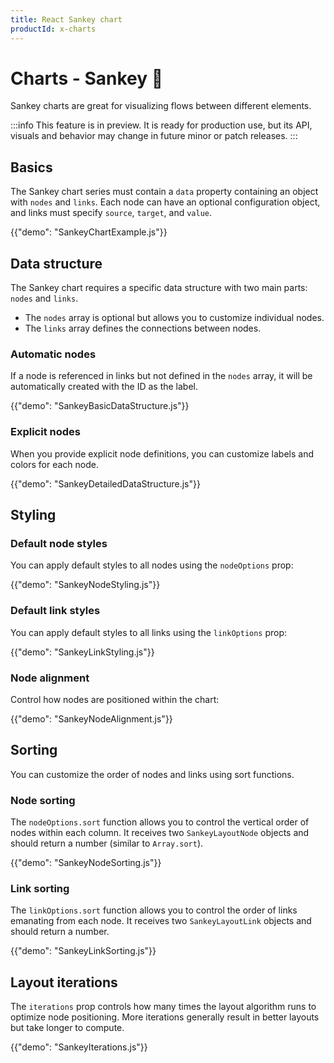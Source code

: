 ```yaml
---
title: React Sankey chart
productId: x-charts
---
```


# Charts - Sankey [<span class="plan-pro"></span>](/x/introduction/licensing/#pro-plan 'Pro plan')🧪

<p class="description">Sankey charts are great for visualizing flows between different elements.</p>

:::info
This feature is in preview. It is ready for production use, but its API, visuals and behavior may change in future minor or patch releases.
:::

## Basics

The Sankey chart series must contain a `data` property containing an object with `nodes` and `links`.
Each node can have an optional configuration object, and links must specify `source`, `target`, and `value`.

{{"demo": "SankeyChartExample.js"}}

## Data structure

The Sankey chart requires a specific data structure with two main parts: `nodes` and `links`.

- The `nodes` array is optional but allows you to customize individual nodes.
- The `links` array defines the connections between nodes.

### Automatic nodes

If a node is referenced in links but not defined in the `nodes` array, it will be automatically created with the ID as the label.

{{"demo": "SankeyBasicDataStructure.js"}}

### Explicit nodes

When you provide explicit node definitions, you can customize labels and colors for each node.

{{"demo": "SankeyDetailedDataStructure.js"}}

## Styling

### Default node styles

You can apply default styles to all nodes using the `nodeOptions` prop:

{{"demo": "SankeyNodeStyling.js"}}

### Default link styles

You can apply default styles to all links using the `linkOptions` prop:

{{"demo": "SankeyLinkStyling.js"}}

### Node alignment

Control how nodes are positioned within the chart:

{{"demo": "SankeyNodeAlignment.js"}}

## Sorting

You can customize the order of nodes and links using sort functions.

### Node sorting

The `nodeOptions.sort` function allows you to control the vertical order of nodes within each column. It receives two `SankeyLayoutNode` objects and should return a number (similar to `Array.sort`).

{{"demo": "SankeyNodeSorting.js"}}

### Link sorting

The `linkOptions.sort` function allows you to control the order of links emanating from each node. It receives two `SankeyLayoutLink` objects and should return a number.

{{"demo": "SankeyLinkSorting.js"}}

## Layout iterations

The `iterations` prop controls how many times the layout algorithm runs to optimize node positioning. More iterations generally result in better layouts but take longer to compute.

{{"demo": "SankeyIterations.js"}}
